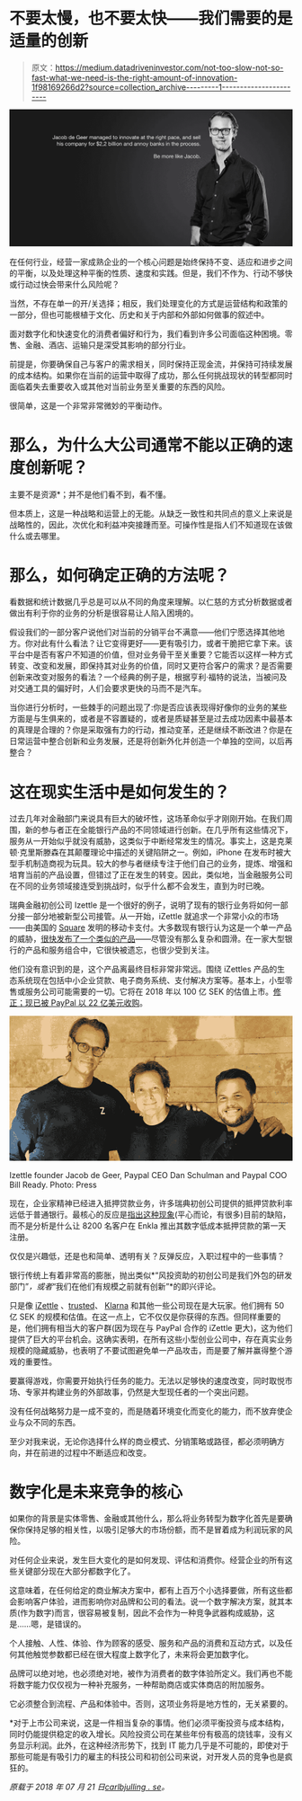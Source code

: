 # 不要太慢，也不要太快——我们需要的是适量的创新

> 原文：<https://medium.datadriveninvestor.com/not-too-slow-not-so-fast-what-we-need-is-the-right-amount-of-innovation-1f98169266d2?source=collection_archive---------1----------------------->

![](img/9247fd8297e4ca48c57c538ce7eb9861.png)

在任何行业，经营一家成熟企业的一个核心问题是始终保持不变、适应和进步之间的平衡，以及处理这种平衡的性质、速度和实践。但是，我们不作为、行动不够快或行动过快会带来什么风险呢？

当然，不存在单一的开/关选择；相反，我们处理变化的方式是运营结构和政策的一部分，但也可能根植于文化、历史和关于内部和外部如何做事的叙述中。

面对数字化和快速变化的消费者偏好和行为，我们看到许多公司面临这种困境。零售、金融、酒店、运输只是深受其影响的部分行业。

前提是，你要确保自己与客户的需求相关，同时保持正现金流，并保持可持续发展的成本结构。如果你在当前的运营中取得了成功，那么任何挑战现状的转型都同时面临着失去重要收入或其他对当前业务至关重要的东西的风险。

很简单，这是一个非常非常微妙的平衡动作。

# 那么，为什么大公司通常不能以正确的速度创新呢？

主要不是资源*；并不是他们看不到，看不懂。

但本质上，这是一种战略和运营上的无能。从缺乏一致性和共同点的意义上来说是战略性的，因此，次优化和利益冲突接踵而至。可操作性是指人们不知道现在该做什么或去哪里。

# 那么，如何确定正确的方法呢？

看数据和统计数据几乎总是可以从不同的角度来理解。以仁慈的方式分析数据或者做出有利于你的业务的分析是很容易让人陷入困境的。

假设我们的一部分客户说他们对当前的分销平台不满意——他们宁愿选择其他地方。你对此有什么看法？让它变得更好——更有吸引力，或者干脆把它拿下来。该平台中是否有客户不知道的价值，但对业务骨干至关重要？它能否以这样一种方式转变、改变和发展，即保持其对业务的价值，同时又更符合客户的需求？是否需要创新来改变对服务的看法？一个经典的例子是，根据亨利·福特的说法，当被问及对交通工具的偏好时，人们会要求更快的马而不是汽车。

当你进行分析时，一些棘手的问题出现了:你是否应该表现得好像你的业务的某些方面是与生俱来的，或者是不容置疑的，或者是质疑甚至是过去成功因素中最基本的真理是合理的？你是采取强有力的行动，推动变革，还是继续不断改进？你是在日常运营中整合创新和业务发展，还是将创新外化并创造一个单独的空间，以后再整合？

# 这在现实生活中是如何发生的？

过去几年对金融部门来说具有巨大的破坏性，这场革命似乎才刚刚开始。在我们周围，新的参与者正在全能银行产品的不同领域进行创新。在几乎所有这些情况下，服务从一开始似乎就没有威胁，这类似于中断经常发生的情况。事实上，这是克莱顿·克里斯滕森在其颠覆理论中描述的关键陷阱之一。例如，iPhone 在发布时被大型手机制造商视为玩具。较大的参与者继续专注于他们自己的业务，提炼、增强和培育当前的产品设置，但错过了正在发生的转变。因此，类似地，当金融服务公司在不同的业务领域接连受到挑战时，似乎什么都不会发生，直到为时已晚。

瑞典金融初创公司 Izettle 是一个很好的例子，说明了现有的银行业务将如何一部分接一部分地被新型公司接管。从一开始，iZettle 就追求一个非常小众的市场——由美国的 [Square](http://squareup.com/) 发明的移动卡支付。大多数现有银行认为这是一个单一产品的威胁，[很快发布了一个类似的产品](https://www.mobil.se/business/swedbank-lanserar-mobil-kortterminal)——尽管没有那么复杂和圆滑。在一家大型银行的产品和服务组合中，它很快被遗忘，也很少受到关注。

他们没有意识到的是，这个产品离最终目标非常非常远。围绕 iZettles 产品的生态系统现在包括中小企业贷款、电子商务系统、支付解决方案等。基本上，小型零售或服务公司可能需要的一切。它将在 2018 年以 100 亿 SEK 的估值上市。[修正；现已被 PayPal 以 22 亿美元收购](https://www.breakit.se/artikel/13420/paypal-koper-izettle-for-over-19-miljarder)。

![](img/9d4c3000aebfbdb296fe9f40944b3a84.png)

Izettle founder Jacob de Geer, Paypal CEO Dan Schulman and Paypal COO Bill Ready. Photo: Press

现在，企业家精神已经进入抵押贷款业务，许多瑞典初创公司提供的抵押贷款利率远低于普通银行。最核心的反应是[指出这种现象](https://www.expressen.se/dinapengar/experter-varnar-for-dyrare-bolan/?complete-navigation)(平心而论，有很多)目前的缺陷，而不是分析是什么让 8200 名客户在 Enkla 推出其数字低成本抵押贷款的第一天注册。

仅仅是兴趣低，还是也和简单、透明有关？反弹反应，入职过程中的一些事情？

银行传统上有着非常高的膨胀，抛出类似*“风投资助的初创公司是我们外包的研发部门”*，或者*“我们在他们有规模之前就有创新”*的即兴评论。

只是像 [iZettle](http://www.izettle.com) 、[trusted](https://trustly.com/se/)、 [Klarna](https://www.klarna.com/se/) 和其他一些公司现在是大玩家。他们拥有 50 亿 SEK 的规模和估值。在这一点上，它不仅仅是你获得的东西。但同样重要的是，他们拥有相当大的客户群(因为现在与 PayPal 合作的 iZettle 更大)，这为他们提供了巨大的平台机会。这确实表明，在所有这些小型创业公司中，存在真实业务规模的隐藏威胁，也表明了不要试图避免单一产品攻击，而是要了解并赢得整个游戏的重要性。

要赢得游戏，你需要开始执行任务的能力。无法以足够快的速度改变，同时取悦市场、专家并构建业务的外部故事，仍然是大型现任者的一个突出问题。

没有任何战略努力是一成不变的，而是随着环境变化而变化的能力，而不放弃使企业与众不同的东西。

至少对我来说，无论你选择什么样的商业模式、分销策略或路径，都必须明确方向，并在前进的过程中不断适应和改变。

# 数字化是未来竞争的核心

如果你的背景是实体零售、金融或其他什么，那么将业务转型为数字化首先是要确保你保持足够的相关性，以吸引足够大的市场份额，而不是冒着成为利润玩家的风险。

对任何企业来说，发生巨大变化的是如何发现、评估和消费你。经营企业的所有这些关键部分现在大部分都数字化了。

这意味着，在任何给定的商业解决方案中，都有上百万个小选择要做，所有这些都会影响客户体验，进而影响你对品牌和公司的看法。说一个数字解决方案，就其本质(作为数字)而言，很容易被复制，因此不会作为一种竞争武器构成威胁，这是……嗯，是错误的。

个人接触、人性、体验、作为顾客的感受、服务和产品的消费和互动方式，以及任何其他触觉参数都已经在很大程度上数字化了，未来将会更加数字化。

品牌可以绝对地，也必须绝对地，被作为消费者的数字体验所定义。我们再也不能将数字能力仅仅视为一种补充服务，一种帮助商店或实体商店的附加服务。

它必须整合到流程、产品和体验中。否则，这项业务将是地方性的，无关紧要的。

*对于上市公司来说，这是一件相当复杂的事情。他们必须平衡投资与成本结构，同时仍能提供稳定的收入增长。风险投资公司在某些年份有极高的烧钱率，没有义务显示利润。此外，在这种经济形势下，找到 IT 能力几乎是不可能的，即使对于那些可能是有吸引力的雇主的科技公司和初创公司来说，对开发人员的竞争也是疯狂的。

*原载于 2018 年 07 月 21 日*[*carlbjulling . se*](http://carlbjurling.se/content/not-too-slow-not-so-fast-what-we-need-is-the-right-amount-of-innovation/)*。*